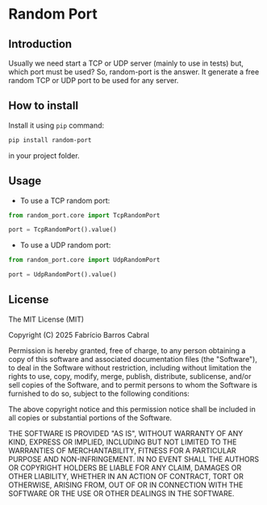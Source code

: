 # Random Port

## Introduction

Usually we need start a TCP or UDP server (mainly to use in tests) but, which
port must be used? So, random-port is the answer. It generate a free random
TCP or UDP port to be used for any server.

## How to install

Install it using `pip` command:

```bash
pip install random-port
```

in your project folder.

## Usage

- To use a TCP random port:

```python
from random_port.core import TcpRandomPort

port = TcpRandomPort().value()
```

- To use a UDP random port:

```python
from random_port.core import UdpRandomPort

port = UdpRandomPort().value()
```

## License

The MIT License (MIT)

Copyright (C) 2025 Fabrício Barros Cabral

Permission is hereby granted, free of charge, to any person obtaining a copy
of this software and associated documentation files (the "Software"), to deal
in the Software without restriction, including without limitation the rights
to use, copy, modify, merge, publish, distribute, sublicense, and/or sell
copies of the Software, and to permit persons to whom the Software is
furnished to do so, subject to the following conditions:

The above copyright notice and this permission notice shall be included
in all copies or substantial portions of the Software.

THE SOFTWARE IS PROVIDED "AS IS", WITHOUT WARRANTY OF ANY KIND, EXPRESS OR
IMPLIED, INCLUDING BUT NOT LIMITED TO THE WARRANTIES OF MERCHANTABILITY,
FITNESS FOR A PARTICULAR PURPOSE AND NON-INFRINGEMENT. IN NO EVENT SHALL THE
AUTHORS OR COPYRIGHT HOLDERS BE LIABLE FOR ANY CLAIM, DAMAGES OR OTHER
LIABILITY, WHETHER IN AN ACTION OF CONTRACT, TORT OR OTHERWISE, ARISING FROM,
OUT OF OR IN CONNECTION WITH THE SOFTWARE OR THE USE OR OTHER DEALINGS IN THE
SOFTWARE.
